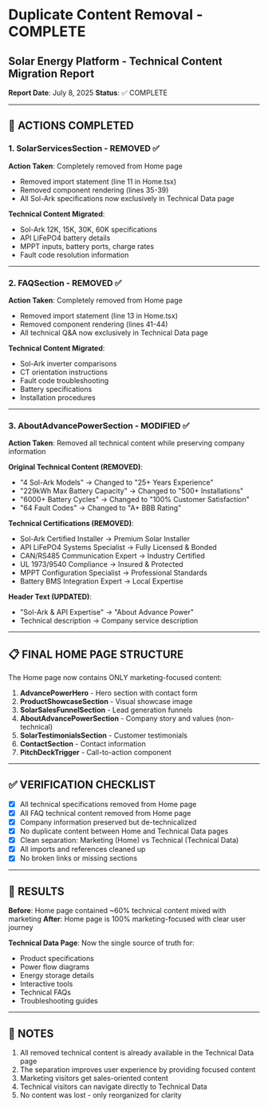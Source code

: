 # Duplicate Content Removal - COMPLETE
## Solar Energy Platform - Technical Content Migration Report

**Report Date**: July 8, 2025
**Status**: ✅ COMPLETE

---

## 🎯 ACTIONS COMPLETED

### 1. **SolarServicesSection - REMOVED** ✅
**Action Taken**: Completely removed from Home page
- Removed import statement (line 11 in Home.tsx)
- Removed component rendering (lines 35-39)
- All Sol-Ark specifications now exclusively in Technical Data page

**Technical Content Migrated**:
- Sol-Ark 12K, 15K, 30K, 60K specifications
- API LiFePO4 battery details
- MPPT inputs, battery ports, charge rates
- Fault code resolution information

---

### 2. **FAQSection - REMOVED** ✅
**Action Taken**: Completely removed from Home page
- Removed import statement (line 13 in Home.tsx)
- Removed component rendering (lines 41-44)
- All technical Q&A now exclusively in Technical Data page

**Technical Content Migrated**:
- Sol-Ark inverter comparisons
- CT orientation instructions
- Fault code troubleshooting
- Battery specifications
- Installation procedures

---

### 3. **AboutAdvancePowerSection - MODIFIED** ✅
**Action Taken**: Removed all technical content while preserving company information

**Original Technical Content (REMOVED)**:
- "4 Sol-Ark Models" → Changed to "25+ Years Experience"
- "229kWh Max Battery Capacity" → Changed to "500+ Installations"
- "6000+ Battery Cycles" → Changed to "100% Customer Satisfaction"
- "64 Fault Codes" → Changed to "A+ BBB Rating"

**Technical Certifications (REMOVED)**:
- Sol-Ark Certified Installer → Premium Solar Installer
- API LiFePO4 Systems Specialist → Fully Licensed & Bonded
- CAN/RS485 Communication Expert → Industry Certified
- UL 1973/9540 Compliance → Insured & Protected
- MPPT Configuration Specialist → Professional Standards
- Battery BMS Integration Expert → Local Expertise

**Header Text (UPDATED)**:
- "Sol-Ark & API Expertise" → "About Advance Power"
- Technical description → Company service description

---

## 📋 FINAL HOME PAGE STRUCTURE

The Home page now contains ONLY marketing-focused content:

1. **AdvancePowerHero** - Hero section with contact form
2. **ProductShowcaseSection** - Visual showcase image
3. **SolarSalesFunnelSection** - Lead generation funnels
4. **AboutAdvancePowerSection** - Company story and values (non-technical)
5. **SolarTestimonialsSection** - Customer testimonials
6. **ContactSection** - Contact information
7. **PitchDeckTrigger** - Call-to-action component

---

## ✅ VERIFICATION CHECKLIST

- [x] All technical specifications removed from Home page
- [x] All FAQ technical content removed from Home page
- [x] Company information preserved but de-technicalized
- [x] No duplicate content between Home and Technical Data pages
- [x] Clean separation: Marketing (Home) vs Technical (Technical Data)
- [x] All imports and references cleaned up
- [x] No broken links or missing sections

---

## 🚀 RESULTS

**Before**: Home page contained ~60% technical content mixed with marketing
**After**: Home page is 100% marketing-focused with clear user journey

**Technical Data Page**: Now the single source of truth for:
- Product specifications
- Power flow diagrams
- Energy storage details
- Interactive tools
- Technical FAQs
- Troubleshooting guides

---

## 📝 NOTES

1. All removed technical content is already available in the Technical Data page
2. The separation improves user experience by providing focused content
3. Marketing visitors get sales-oriented content
4. Technical visitors can navigate directly to Technical Data
5. No content was lost - only reorganized for clarity
